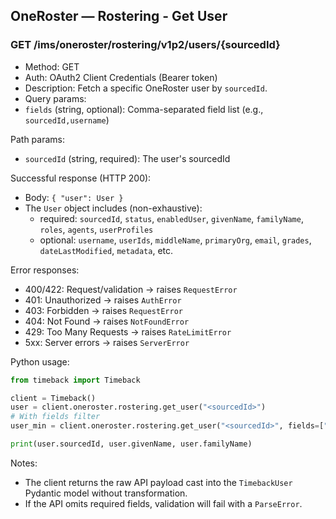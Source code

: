 ## OneRoster — Rostering - Get User

### GET /ims/oneroster/rostering/v1p2/users/{sourcedId}

- Method: GET
- Auth: OAuth2 Client Credentials (Bearer token)
- Description: Fetch a specific OneRoster user by `sourcedId`.
- Query params:
- `fields` (string, optional): Comma-separated field list (e.g., `sourcedId,username`)

Path params:

- `sourcedId` (string, required): The user's sourcedId

Successful response (HTTP 200):

- Body: `{ "user": User }`
- The `User` object includes (non-exhaustive):
  - required: `sourcedId`, `status`, `enabledUser`, `givenName`, `familyName`, `roles`, `agents`, `userProfiles`
  - optional: `username`, `userIds`, `middleName`, `primaryOrg`, `email`, `grades`, `dateLastModified`, `metadata`, etc.

Error responses:

- 400/422: Request/validation → raises `RequestError`
- 401: Unauthorized → raises `AuthError`
- 403: Forbidden → raises `RequestError`
- 404: Not Found → raises `NotFoundError`
- 429: Too Many Requests → raises `RateLimitError`
- 5xx: Server errors → raises `ServerError`

Python usage:

```python
from timeback import Timeback

client = Timeback()
user = client.oneroster.rostering.get_user("<sourcedId>")
# With fields filter
user_min = client.oneroster.rostering.get_user("<sourcedId>", fields=["sourcedId", "username"])

print(user.sourcedId, user.givenName, user.familyName)
```

Notes:

- The client returns the raw API payload cast into the `TimebackUser` Pydantic model without transformation.
- If the API omits required fields, validation will fail with a `ParseError`.
